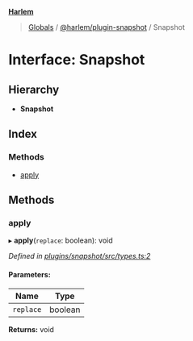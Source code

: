 **[Harlem](../README.md)**

> [Globals](../README.md) / [@harlem/plugin-snapshot](../modules/_harlem_plugin_snapshot.md) / Snapshot

# Interface: Snapshot

## Hierarchy

* **Snapshot**

## Index

### Methods

* [apply](_harlem_plugin_snapshot.snapshot.md#apply)

## Methods

### apply

▸ **apply**(`replace`: boolean): void

*Defined in [plugins/snapshot/src/types.ts:2](https://github.com/andrewcourtice/harlem/blob/97733b5/plugins/snapshot/src/types.ts#L2)*

#### Parameters:

Name | Type |
------ | ------ |
`replace` | boolean |

**Returns:** void
